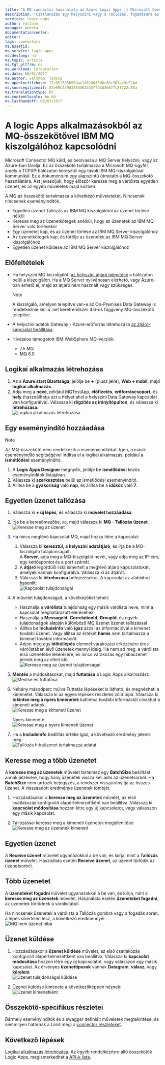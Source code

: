 ```yaml
---
title: "A MQ connector használata az Azure Logic Apps |} Microsoft Docs"
description: "Csatlakozás egy helyszíni vagy a Tallózás, fogadására és üzenetek küldése WebSphere MQ a logic app munkafolyamat Azure MQ server"
services: logic-apps
author: valthom
manager: anneta
documentationcenter: 
editor: 
tags: connectors
ms.assetid: 
ms.service: logic-apps
ms.devlang: na
ms.topic: article
ms.tgt_pltfrm: na
ms.workload: integration
ms.date: 06/01/2017
ms.author: valthom; ladocs
ms.openlocfilehash: 17c651585b56dae186286f5d8c68c363ae9c524d
ms.sourcegitcommit: 02e69c4a9d17645633357fe3d46677c2ff22c85a
ms.translationtype: MT
ms.contentlocale: hu-HU
ms.lasthandoff: 08/03/2017
---
```

# <a name="connect-to-an-ibm-mq-server-from-logic-apps-using-the-mq-connector"></a>A logic Apps alkalmazásokból az MQ-összekötővel IBM MQ kiszolgálóhoz kapcsolódni 

Microsoft Connector MQ küld, és beolvassa a MQ Server helyszíni, vagy az Azure-ban tárolja. Ez az összekötő tartalmazza a Microsoft MQ-ügyfél, amely a TCP/IP-hálózaton keresztül egy távoli IBM MQ-kiszolgálóval kommunikál. Ez a dokumentum egy alapszintű útmutató a MQ-összekötő használatára. Azt javasoljuk, hogy először keresse meg a várólista egyetlen üzenet, és az egyéb műveletek majd közben.    

A MQ az összekötő tartalmazza a következő műveleteket. Nincsenek nincsenek eseményindítók.

-   Egyetlen üzenet Tallózás az IBM MQ kiszolgálóról az üzenet törlése nélkül
-   Keresse meg az üzenetkötegek anélkül, hogy az üzenetek az IBM MQ Server való törlésekor
-   Egy üzenetet kap, és az üzenet törlése az IBM MQ Server kiszolgálóhoz
-   Az üzenetkötegek kap, és törölje az üzenetek az IBM MQ Server kiszolgálóhoz
-   Egyetlen üzenet küldése az IBM MQ Server kiszolgálóhoz 

## <a name="prerequisites"></a>Előfeltételek

* Ha helyszíni MQ kiszolgálót, [az helyszíni átjáró telepítése](../logic-apps/logic-apps-gateway-install.md) a hálózaton belül a kiszolgálón. Ha a MQ Server nyilvánosan elérhető, vagy Azure-ban érhető el, majd az átjáró nem használt vagy szükséges.

    > [!NOTE]
    > A kiszolgáló, amelyen telepítve van-e az On-Premises Data Gateway is rendelkeznie kell a .net keretrendszer 4.6-os függvény MQ-összekötő telepítve.

* A helyszíni adatok Gateway - Azure-erőforrás létrehozása [az átjáró-kapcsolat beállítása](../logic-apps/logic-apps-gateway-connection.md).

* Hivatalos támogatott IBM WebSphere MQ-verziók:
   * 7.5 MQ
   * MQ 8.0

## <a name="create-a-logic-app"></a>Logikai alkalmazás létrehozása

1. Az a **Azure start Bizottsága**, jelölje be  **+**  (plusz jelre), **Web + mobil**, majd **logikai alkalmazás**. 
2. Adja meg a **neve**, például MQTestApp, **előfizetés**, **erőforráscsoport**, és **hely** (használhatja azt a helyet ahol a helyszíni Data Gateway kapcsolat van konfigurálva). Válassza ki **rögzítés az irányítópulton**, és válassza ki **létrehozása**.  
![Logikai alkalmazás létrehozása](media/connectors-create-api-mq/Create_Logic_App.png)

## <a name="add-a-trigger"></a>Egy eseményindító hozzáadása

> [!NOTE]
> Az MQ-összekötő nem rendelkezik a eseményindítókat. Igen, a másik eseményindító segítségével indítsa el a logikai alkalmazás, például a **ismétlődési** eseményindító. 

1. A **Logic Apps Designer** megnyílik, jelölje be **ismétlődési** közös eseményindítók listájában.
2. Válassza ki **szerkesztése** belül az ismétlődési eseményindító. 
3. Állítsa be a **gyakoriság** való **nap**, és állítsa be a **időköz** való **7**. 

## <a name="browse-a-single-message"></a>Egyetlen üzenet tallózása
1. Válassza ki **+ új lépés**, és válassza ki **művelet hozzáadása**.
2. Írja be a keresőmezőbe, `mq`, majd válassza ki **MQ - Tallózás üzenet**.  
![Keresse meg az üzenet](media/connectors-create-api-mq/Browse_message.png)

3. Ha nincs meglévő kapcsolat MQ, majd hozza létre a kapcsolat:  

    1. Válassza ki **keresztül, a helyszíni adatátjáró**, és írja be a MQ-kiszolgáló tulajdonságait.  
    A **Server**, adja meg a MQ-kiszolgáló nevét, vagy adja meg az IP-cím, egy kettőspontot és a port számát. 
    2. A **átjáró** legördülő lista ismerteti a meglévő átjáró kapcsolatokat, amelyek vannak konfigurálva. Válassza ki az átjárót.
    3. Válassza ki **létrehozása** befejezésekor. A kapcsolat az alábbihoz hasonlít:   
    ![Kapcsolat tulajdonságai](media/connectors-create-api-mq/Connection_Properties.png)

4. A művelet tulajdonságait, a következőket teheti:  

    * Használja a **várólista** tulajdonság egy másik várólista neve, mint a kapcsolat meghatározott eléréséhez
    * Használja a **MessageId**, **CorrelationId**, **GroupId**, és egyéb tulajdonságok alapján különböző MQ üzenet üzenet tallózással
    * Állítsa be **IncludeInfo** való **igaz** azzal az információval a kimenet további üzenet. Vagy állítsa az értékét **hamis** nem tartalmazza a kimenet további információt.
    * Adjon meg egy **időtúllépés** elemnél várakozási érkezésére üres várólistában lévő üzenetek mennyi ideig. Ha nem ad meg, a várólista első üzenetébe lekérésére, és nincs várakozás egy hibaüzenet jelenik meg az eltelt idő.  
    ![Keresse meg az üzenet tulajdonságai](media/connectors-create-api-mq/Browse_message_Props.png)

5. **Mentés** a módosításokat, majd **futtatása** a Logic Apps alkalmazást:  
![Mentse és futtatása](media/connectors-create-api-mq/Save_Run.png)

6. Néhány másodperc múlva Futtatás lépéseket is látható, és megnézheti a kimenetet. Válassza ki az egyes lépések részletes zöld pipa. Válassza ki **tekintse meg a nyers kimenetek** kattintva további információt olvashat a kimeneti adatok.  
![Keresse meg a kimeneti üzenet](media/connectors-create-api-mq/Browse_message_output.png)  

    Nyers kimenete:  
    ![Keresse meg a nyers kimeneti üzenet](media/connectors-create-api-mq/Browse_message_raw_output.png)

7. Ha a **IncludeInfo** beállítás értéke igaz, a következő eredmény jelenik meg:  
![Tallózás hibaüzenet tartalmazza adatai](media/connectors-create-api-mq/Browse_message_Include_Info.png)

## <a name="browse-multiple-messages"></a>Keresse meg a több üzenetet
A **keresse meg az üzenetek** művelet tartalmaz egy **BatchSize** beállítást annak jelzésére, hogy hány üzenetek vissza kell adni az üzenetsorból.  Ha **BatchSize** nem tartozik bejegyzés, a rendszer visszairányítja az összes üzenet. A visszaadott eredménye üzenetek tömbjét.

1. Hozzáadásakor a **keresse meg az üzenetek** művelet, az első csatlakozás konfigurált alapértelmezettként van beállítva. Válassza ki **kapcsolat módosítása** hozzon létre egy új kapcsolatot, vagy válasszon egy másik kapcsolat.

2. Tallózással keresse meg a kimeneti üzenetek megjelenítése:  
![Keresse meg az üzenetek kimeneti](media/connectors-create-api-mq/Browse_messages_output.png)

## <a name="receive-a-single-message"></a>Egyetlen üzenet
A **Receive üzenet** művelet ugyanazokkal a be van, és kiírja, mint a **Tallózás üzenet** művelet. Használata esetén **Receive üzenet**, az üzenet törlődik az üzenetsorból.

## <a name="receive-multiple-messages"></a>Több üzenetet
A **üzeneteket fogadni** művelet ugyanazokkal a be van, és kiírja, mint a **keresse meg az üzenetek** művelet. Használata esetén **üzeneteket fogadni**, az üzenetek törlődnek a várólistából.

Ha nincsenek üzenetek a várólista a Tallózás gombra vagy a fogadás során, a lépés sikertelen lesz, a következő eredménnyel:  
![MQ nem üzenet hiba](media/connectors-create-api-mq/MQ_No_Msg_Error.png)

## <a name="send-a-message"></a>Üzenet küldése
1. Hozzáadásakor a **üzenet küldése** művelet, az első csatlakozás konfigurált alapértelmezettként van beállítva. Válassza ki **kapcsolat módosítása** hozzon létre egy új kapcsolatot, vagy válasszon egy másik kapcsolat. Az érvényes **üzenettípusok** vannak **Datagram**, **válasz**, vagy **kérelem**.  
![Üzenet tulajdonságai küldése](media/connectors-create-api-mq/Send_Msg_Props.png)

2. Üzenet küldése kimenete a következőképpen néznek:  
![Üzenet kimenetként](media/connectors-create-api-mq/Send_Msg_Output.png)

## <a name="connector-specific-details"></a>Összekötő-specifikus részletei

Bármely eseményindítók és a swagger definiált műveletek megtekintése, és semmilyen határnak a Lásd még: a [connector részleteket](/connectors/mq/).

## <a name="next-steps"></a>Következő lépések
[Logikai alkalmazás létrehozása](../logic-apps/logic-apps-create-a-logic-app.md). Az egyéb rendelkezésre álló összekötők Logic Apps, megismerkedhet a [API-k lista](apis-list.md).

